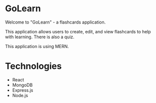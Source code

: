 # GoLearn

Welcome to "GoLearn" - a flashcards application. 

This application allows users to create, edit, and view flashcards to help with learning.
There is also a quiz.

This application is using MERN.

# Technologies
- React
- MongoDB
- Express.js
- Node.js
